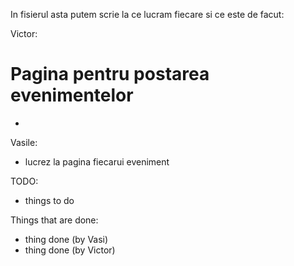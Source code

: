 In fisierul asta putem scrie la ce lucram fiecare si ce este de facut:

Victor:
# Pagina pentru postarea evenimentelor
- 

Vasile:
- lucrez la pagina fiecarui eveniment

TODO:
- things to do

Things that are done:
- thing done (by Vasi)
- thing done (by Victor)


